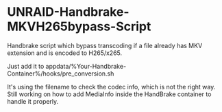 # UNRAID-Handbrake-MKVH265bypass-Script
Handbrake script which bypass transcoding if a file already has MKV extension and is encoded to H265/x265.

Just add it to appdata/%Your-Handbrake-Container%/hooks/pre_conversion.sh

It's using the filename to check the codec info, which is not the right way. Still working on how to add MediaInfo inside the HandBrake container to handle it properly.
